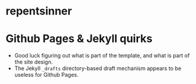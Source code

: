 # repentsinner

# Github Pages & Jekyll quirks

* Good luck figuring out what is part of the template, and what is part of the site design.
* The Jekyll `_drafts` directory-based draft mechanism appears to be useless for Github Pages.

